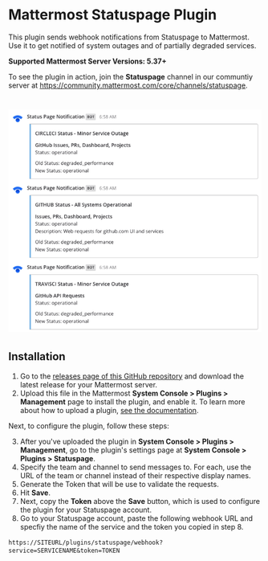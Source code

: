 # Mattermost Statuspage Plugin

This plugin sends webhook notifications from Statuspage to Mattermost. Use it to get notified of system outages and of partially degraded services.

**Supported Mattermost Server Versions: 5.37+**

To see the plugin in action, join the **Statuspage** channel in our communtiy server at https://community.mattermost.com/core/channels/statuspage.

# ![Statuspage notifications](assets/Statuspage.png)

## Installation

1. Go to the [releases page of this GitHub repository](https://github.com/cpanato/mattermost-plugin-statuspage/releases) and download the latest release for your Mattermost server.
2. Upload this file in the Mattermost **System Console > Plugins > Management** page to install the plugin, and enable it. To learn more about how to upload a plugin, [see the documentation](https://docs.mattermost.com/administration/plugins.html#plugin-uploads).

Next, to configure the plugin, follow these steps:

3. After you've uploaded the plugin in **System Console > Plugins > Management**, go to the plugin's settings page at **System Console > Plugins > Statuspage**.
4. Specify the team and channel to send messages to. For each, use the URL of the team or channel instead of their respective display names.
5. Generate the Token that will be use to validate the requests.
6. Hit **Save**.
7. Next, copy the **Token** above the **Save** button, which is used to configure the plugin for your Statuspage account.
8. Go to your Statuspage account, paste the following webhook URL and specfiy the name of the service and the token you copied in step 8.

```
https://SITEURL/plugins/statuspage/webhook?service=SERVICENAME&token=TOKEN
```
